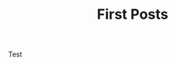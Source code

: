﻿---
title:  "First Posts"
search: false
categories: 
  - Tests
last_modified_at: 2024-08-19T08:06:00-05:00
---

Test